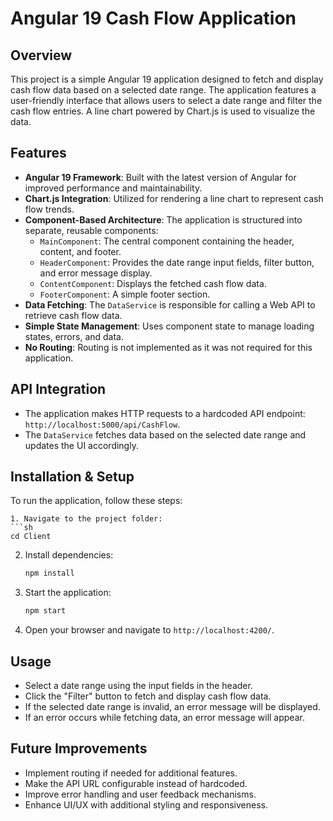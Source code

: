 # Angular 19 Cash Flow Application

## Overview
This project is a simple Angular 19 application designed to fetch and display cash flow data based on a selected date range. The application features a user-friendly interface that allows users to select a date range and filter the cash flow entries. A line chart powered by Chart.js is used to visualize the data.

## Features
- **Angular 19 Framework**: Built with the latest version of Angular for improved performance and maintainability.
- **Chart.js Integration**: Utilized for rendering a line chart to represent cash flow trends.
- **Component-Based Architecture**: The application is structured into separate, reusable components:
  - `MainComponent`: The central component containing the header, content, and footer.
  - `HeaderComponent`: Provides the date range input fields, filter button, and error message display.
  - `ContentComponent`: Displays the fetched cash flow data.
  - `FooterComponent`: A simple footer section.
- **Data Fetching**: The `DataService` is responsible for calling a Web API to retrieve cash flow data.
- **Simple State Management**: Uses component state to manage loading states, errors, and data.
- **No Routing**: Routing is not implemented as it was not required for this application.

## API Integration
- The application makes HTTP requests to a hardcoded API endpoint: `http://localhost:5000/api/CashFlow`.
- The `DataService` fetches data based on the selected date range and updates the UI accordingly.

## Installation & Setup
To run the application, follow these steps:

   ```
1. Navigate to the project folder:
   ```sh
   cd Client
   ```
2. Install dependencies:
   ```sh
   npm install
   ```
3. Start the application:
   ```sh
   npm start
   ```
4. Open your browser and navigate to `http://localhost:4200/`.

## Usage
- Select a date range using the input fields in the header.
- Click the "Filter" button to fetch and display cash flow data.
- If the selected date range is invalid, an error message will be displayed.
- If an error occurs while fetching data, an error message will appear.

## Future Improvements
- Implement routing if needed for additional features.
- Make the API URL configurable instead of hardcoded.
- Improve error handling and user feedback mechanisms.
- Enhance UI/UX with additional styling and responsiveness.


